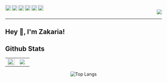 <div align="left">
<a href="mailto:zelhajou@gmail.com">
  <img align="left" alt="Gmail" width="18px" src="https://cdn.simpleicons.org/gmail/000/fff" />
</a>
<a href="https://www.linkedin.com/in/zelhajou/">
  <img align="left" alt="Linkedin" width="18px" src="https://cdn.simpleicons.org/linkedin/000/fff" />
</a>
<a href="https://twitter.com/aaaikrz">
  <img align="left" alt="Twitter" width="18px" src="https://cdn.simpleicons.org/x/000/fff" />
</a>

<a href="https://discord.com/users/aaaikrz">
  <img align="left" alt="Discord" width="18px" src="https://cdn.simpleicons.org/discord/000/fff" />
</a>
<a href="https://t.me/aaaikrz">
  <img align="left" alt="Telegram" width="18px" src="https://cdn.simpleicons.org/telegram/000/fff" />
</a>
<a href="https://medium.com/@aaaikrz">
  <img align="left" alt="Medium" width="18px" src="https://cdn.simpleicons.org/medium/000/fff" />
</a>
</div>

<div align="right">
  
[![](https://visitcount.itsvg.in/api?id=zelhajou&icon=0&color=12)](https://visitcount.itsvg.in)

</div>

---

## Hey 👋, I'm Zakaria!  







## Github Stats

<table><tr><td valign="center" width="50%">

<img src="https://github-readme-stats.vercel.app/api?username=zelhajou&show_icons=true&count_private=true&hide_border=true" align="left" style="width: 100%" />

</td><td valign="center" width="50%">

<img src="https://github-readme-streak-stats.herokuapp.com/?user=zelhajou&theme=default&hide_border=true" align="center" />

</td></tr></table>  

<div align="center">
  

![Top Langs](https://github-readme-stats.vercel.app/api/top-langs/?username=zelhajou&hide_progress=compact&layout=compact)
</div>
